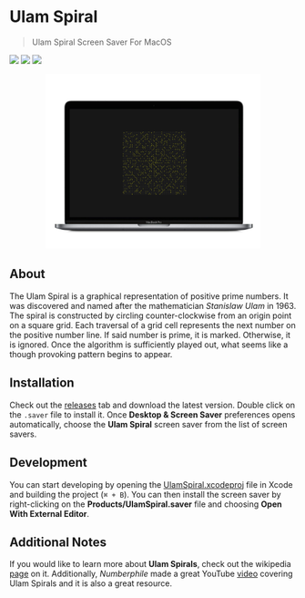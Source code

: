 # Ulam Spiral
> Ulam Spiral Screen Saver For MacOS

![](https://img.shields.io/badge/License-MIT-yellow.svg?style=for-the-badge)
![](https://img.shields.io/badge/Version-1.0.0-yellow.svg?style=for-the-badge)
![](https://img.shields.io/badge/Swift-5-yellow.svg?style=for-the-badge)

<p align="center" >
	<img src="docs/assets/preview.png" width="75%" />
</p>

## About

The Ulam Spiral is a graphical representation of positive prime numbers. It was discovered and named after the mathematician _Stanislaw Ulam_ in 1963. The spiral is constructed by circling counter-clockwise from an origin point on a square grid. Each traversal of a grid cell represents the next number on the positive number line. If said number is prime, it is marked. Otherwise, it is ignored. Once the algorithm is sufficiently played out, what seems like a though provoking pattern begins to appear.

## Installation

Check out the [releases](https://github.com/null93/ulam-spiral/releases) tab and download the latest version. Double click on the `.saver` file to install it. Once **Desktop & Screen Saver** preferences opens automatically, choose the **Ulam Spiral** screen saver from the list of screen savers.

## Development

You can start developing by opening the [UlamSpiral.xcodeproj](UlamSpiral.xcodeproj) file in Xcode and building the project (`⌘ + B`). You can then install the screen saver by right-clicking on the **Products/UlamSpiral.saver** file and choosing **Open With External Editor**.

## Additional Notes

If you would like to learn more about **Ulam Spirals**, check out the wikipedia [page](https://en.wikipedia.org/wiki/Ulam_spiral) on it. Additionally, _Numberphile_ made a great YouTube [video](https://www.youtube.com/watch?v=iFuR97YcSLM) covering Ulam Spirals and it is also a great resource.
